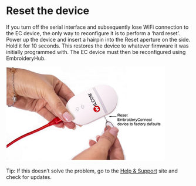 # Reset the device

If you turn off the serial interface and subsequently lose WiFi connection to the EC device, the only way to reconfigure it is to perform a ‘hard reset’. Power up the device and insert a hairpin into the Reset aperture on the side. Hold it for 10 seconds. This restores the device to whatever firmware it was initially programmed with. The EC device must then be reconfigured using EmbroideryHub.

![Reset_EC_device.png](assets/Reset_EC_device.png)

Tip: If this doesn’t solve the problem, go to the [Help & Support](http://help.wilcom.com) site and check for updates.

